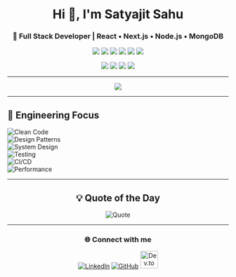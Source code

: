 <!-- Header -->
<h1 align="center">Hi 👋, I'm Satyajit Sahu</h1>
<h3 align="center">🚀 Full Stack Developer | React • Next.js • Node.js • MongoDB</h3>

<!-- Core Stack -->
<p align="center">
  <img src="https://img.shields.io/badge/Frontend-React-blue?logo=react" />
  <img src="https://img.shields.io/badge/Framework-Next.js-black?logo=next.js" />
  <img src="https://img.shields.io/badge/Backend-Node.js-green?logo=node.js" />
  <img src="https://img.shields.io/badge/Database-MongoDB-darkgreen?logo=mongodb" />
  <img src="https://img.shields.io/badge/Database-SQL-blue?logo=postgresql" />
  <img src="https://img.shields.io/badge/Styling-TailwindCSS-38B2AC?logo=tailwindcss" />
</p>

<!-- Also worked with -->
<p align="center">
  <img src="https://img.shields.io/badge/Also-Angular-DD0031?logo=angular&logoColor=white" />
  <img src="https://img.shields.io/badge/Also-TypeScript-3178C6?logo=typescript&logoColor=white" />
  <img src="https://img.shields.io/badge/Also-PostgreSQL-4169E1?logo=postgresql&logoColor=white" />
  <img src="https://img.shields.io/badge/Also-Docker-2496ED?logo=docker&logoColor=white" />
</p>

---

<!-- Stats (add count_private/include_all_commits; replace domain if self-hosted) 
<p align="center">
  <img src="https://github-readme-stats.vercel.app/api?username=Satya90jit&show_icons=true&theme=radical&count_private=true&include_all_commits=true" height="180"/>
  <img src="https://github-readme-stats.vercel.app/api/top-langs/?username=Satya90jit&layout=compact&theme=radical&hide_progress=false" height="180"/>
</p>
-->

<!-- Streak -->
<p align="center">
  <img src="https://streak-stats.demolab.com?user=Satya90jit&theme=radical&hide_border=true" />
</p>

<!-- Activity Graph 
<p align="center">
  <img src="https://github-readme-activity-graph.vercel.app/graph?username=Satya90jit&theme=tokyonight" />
</p>
-->

---

<!-- Engineering Pillars -->
## 🧭 Engineering Focus  

![Clean Code](https://img.shields.io/badge/Clean%20Code-SOLID%20%7C%20DRY%20%7C%20Refactoring-2ea44f?style=for-the-badge&logo=readthedocs)  
![Design Patterns](https://img.shields.io/badge/Design%20Patterns-Strategy%20%7C%20Factory%20%7C%20Observer%20%7C%20Adapter-blueviolet?style=for-the-badge&logo=azurepipelines)  
![System Design](https://img.shields.io/badge/System%20Design-Scalability%20%7C%20Caching%20%7C%20Queues%20%7C%20DB%20Modeling-orange?style=for-the-badge&logo=databricks)  
![Testing](https://img.shields.io/badge/Testing-Jest%20%7C%20React%20Testing%20Library-red?style=for-the-badge&logo=jest)  
![CI/CD](https://img.shields.io/badge/CI%2FCD-GitHub%20Actions%20%7C%20Vercel-218bff?style=for-the-badge&logo=githubactions)  
![Performance](https://img.shields.io/badge/Performance-Profiling%20%7C%20Memoization%20%7C%20Code--Splitting-brightgreen?style=for-the-badge&logo=googlechrome)  


---

<!-- About Me 
<h2 align="center">👨‍💻 About Me</h2>

<p align="center">
✨ Curious builder who enjoys tackling <b>complex problems with clean, maintainable code</b>.<br/>
🎸 Guitar • 🏸 Badminton • 💃 Dance • 📖 Philosophy & lifelong learning<br/>
🌱 Currently sharpening <b>Node.js & MongoDB</b> and architecting better systems.<br/>
📫 Reach me: <b>satyajitsahu2002@gmail.com</b>
</p>

---
-->

<!-- Quote -->
<h2 align="center">💡 Quote of the Day</h2>
<p align="center">
  <img src="https://quotes-github-readme.vercel.app/api?type=horizontal&theme=tokyonight" alt="Quote" />
</p>

---

<!-- Trophies 
<h2 align="center">🏆 GitHub Trophies</h2>
<p align="center">
  <img src="https://github-profile-trophy.vercel.app/?username=Satya90jit&theme=tokyonight&no-frame=true&no-bg=true&margin-w=4" alt="GitHub Trophies"/>
</p>

---
-->

<!-- Connect -->
<h3 align="center">🌐 Connect with me</h3>
<p align="center">
  <a href="https://www.linkedin.com/in/satyajit-sahu-486b4b224"><img src="https://img.icons8.com/color/48/linkedin.png" alt="LinkedIn"/></a>
  <a href="https://github.com/Satya90jit"><img src="https://img.icons8.com/ios-glyphs/48/github.png" alt="GitHub"/></a>
  <a href="https://dev.to/satya90jit"><img src="https://d2fltix0v2e0sb.cloudfront.net/dev-black.png" width="40" alt="Dev.to"/></a>
</p>

<!-- Optional: Pinned project cards -->
<!--
<p align="center">
  <img src="https://github-readme-stats.vercel.app/api/pin/?username=Satya90jit&repo=<your-repo>&theme=radical" />
  <img src="https://github-readme-stats.vercel.app/api/pin/?username=Satya90jit&repo=<your-repo-2>&theme=radical" />
</p>
-->
